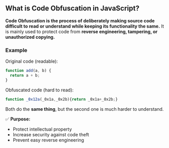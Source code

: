 ## What is Code Obfuscation in JavaScript?

**Code Obfuscation is the process of deliberately making source code difficult to read or understand while keeping its functionality the same.** It is mainly used to protect code from **reverse engineering, tampering, or unauthorized copying.**

### **Example**

Original code (readable):

```js
function add(a, b) {
  return a + b;
}
```

Obfuscated code (hard to read):

```js
function _0x12a(_0x1a,_0x2b){return _0x1a+_0x2b;}
```

Both do the **same thing**, but the second one is much harder to understand.

✅ **Purpose:**

* Protect intellectual property
* Increase security against code theft
* Prevent easy reverse engineering